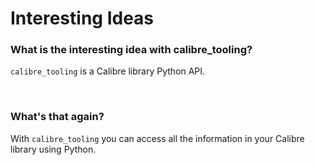 # Interesting Ideas

### What is the interesting idea with calibre_tooling?

`calibre_tooling` is a Calibre library Python API.

<br>

### What's that again?

With `calibre_tooling` you can access all the information in your Calibre library using Python.
